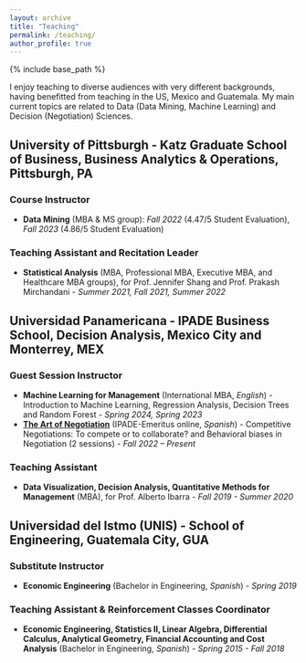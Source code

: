 ```yaml
---
layout: archive
title: "Teaching"
permalink: /teaching/
author_profile: true
---
```


{% include base_path %}

I enjoy teaching to diverse audiences with very different backgrounds, having benefitted from teaching in the US, Mexico and Guatemala. My main current topics are related to Data (Data Mining, Machine Learning) and Decision (Negotiation) Sciences. 

## University of Pittsburgh - Katz Graduate School of Business, Business Analytics & Operations, Pittsburgh, PA

### Course Instructor
- **Data Mining** (MBA & MS group): *Fall 2022* (4.47/5 Student Evaluation), *Fall 2023* (4.86/5 Student Evaluation) 

### Teaching Assistant and Recitation Leader
- **Statistical Analysis** (MBA, Professional MBA, Executive MBA, and Healthcare MBA groups), for Prof. Jennifer Shang and Prof. Prakash Mirchandani - *Summer 2021, Fall 2021, Summer 2022*

## Universidad Panamericana - IPADE Business School, Decision Analysis, Mexico City and Monterrey, MEX

### Guest Session Instructor
- **Machine Learning for Management** (International MBA, *English*) - Introduction to Machine Learning, Regression Analysis, Decision Trees and Random Forest - *Spring 2024, Spring 2023*
- [**The Art of Negotiation**](https://online.ipade.mx/negociacion-arte-ciencia) (IPADE-Emeritus online, *Spanish*) - Competitive Negotiations: To compete or to collaborate? and Behavioral biases in Negotiation (2 sessions) - *Fall 2022 – Present*

### Teaching Assistant
- **Data Visualization, Decision Analysis, Quantitative Methods for Management** (MBA), for Prof. Alberto Ibarra - *Fall 2019 - Summer 2020*

## Universidad del Istmo (UNIS) - School of Engineering, Guatemala City, GUA

### Substitute Instructor
- **Economic Engineering** (Bachelor in Engineering, *Spanish*) - *Spring 2019*

### Teaching Assistant & Reinforcement Classes Coordinator
- **Economic Engineering, Statistics II, Linear Algebra, Differential Calculus, Analytical Geometry, Financial Accounting and Cost Analysis** (Bachelor in Engineering, *Spanish*) - *Spring 2015 - Fall 2018*
